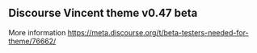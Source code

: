 ## Discourse Vincent theme v0.47 beta
 
More information https://meta.discourse.org/t/beta-testers-needed-for-theme/76662/
